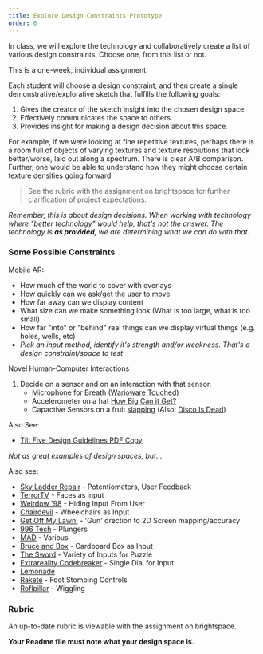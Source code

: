 ```yaml
---
title: Explore Design Constraints Prototype
order: 6
---
```


In class, we will explore the technology and collaboratively create a list of various design constraints. Choose one, from this list or not.

This is a one-week, individual assignment.

Each student will choose a design constraint, and then create a single demonstrative/explorative sketch that fulfills the following goals:

1. Gives the creator of the sketch insight into the chosen design space.
2. Effectively communicates the space to others.
3. Provides insight for making a design decision about this space.

For example, if we were looking at fine repetitive textures, perhaps there is a room full of objects of varying textures and texture resolutions that look better/worse, laid out along a spectrum.
There is clear A/B comparison. Further, one would be able to understand how they might choose certain texture densities going forward.

 > See the rubric with the assignment on brightspace for further clarification of project expectations.

*Remember, this is about design decisions. When working with technology where "better technology" would help, that's not the answer. The technology is **as provided**, we are determining what we can do with that.*

### Some Possible Constraints
Mobile AR:
- How much of the world to cover with overlays
- How quickly can we ask/get the user to move
- How far away can we display content
- What size can we make something look (What is too large, what is too small)
- How far "into" or "behind" real things can we display virtual things (e.g. holes, wells, etc)
- *Pick an input method, identify it's strength and/or weakness. That's a design constraint/space to test*


Novel Human-Computer Interactions
1. Decide on a sensor and on an interaction with that sensor.
   - Microphone for Breath ([Warioware Touched](https://www.youtube.com/watch?v=ROPeXCRH84o))
   - Accelerometer on a hat [How Big Can it Get?](https://www.youtube.com/watch?v=C9PzlUv415I)
   - Capactive Sensors on a fruit [slapping](https://vimeo.com/223105129) (Also: [Disco Is Dead](https://thirdfloorgames.wixsite.com/discoisdead))

Also See:
- [Tilt Five Design Guidelines PDF Copy](/assignmentInfo/Tilt_Five_Design_Tips_and_Guidelines_2022_05_19.pdf)

*Not as great examples of design spaces, but...*

Also see:
- [Sky Ladder Repair](https://www.youtube.com/watch?v=WBySvXYSJNI) - Potentiometers, User Feedback
- [TerrorTV](https://www.youtube.com/watch?v=XuCrwZ53OcI) - Faces as input
- [Weirdow '98](https://www.youtube.com/watch?v=hQiYBii5hqo) - Hiding Input From User
- [Chairdevil](https://www.youtube.com/watch?v=2lBeXKsfupI) - Wheelchairs as Input
- [Get Off My Lawn!](https://youtu.be/HDDh8vyGkbw) - 'Gun' drection to 2D Screen mapping/accuracy
- [996 Tech](https://www.youtube.com/watch?v=daiUm3rGlbE) - Plungers
- [MAD](https://www.youtube.com/watch?v=bHIyvVq4rss) - Various
- [Bruce and Box](https://www.youtube.com/watch?v=FQ6T30UfEOE) - Cardboard Box as Input
- [The Sword](https://youtu.be/Kwi6uEYIEXU) - Variety of Inputs for Puzzle
- [Extrareality Codebreaker](https://vimeo.com/303431515) - Single Dial for Input
- [Lemonade](https://www.youtube.com/watch?v=JLGGOvx5-m0)
- [Rakete](https://rakete.li/) - Foot Stomping Controls
- [Roflpillar](http://luckyframe.co.uk/works/roflpillar/) - Wiggling


### Rubric
An up-to-date rubric is viewable with the assignment on brightspace.

**Your Readme file must note what your design space is.**